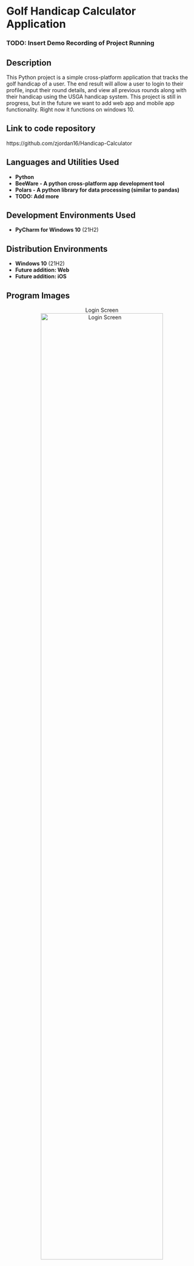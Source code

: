 <h1>Golf Handicap Calculator Application</h1>

 ### TODO: Insert Demo Recording of Project Running

<h2>Description</h2>
This Python project is a simple cross-platform application that tracks the golf handicap of a user. The end result will allow a user to login to their profile, input their round details, and view all previous rounds along with their handicap using the USGA handicap system. This project is still in progress, but in the future we want to add web app and mobile app functionality. Right now it functions on windows 10.
<br />

<h2>Link to code repository</h2>
https://github.com/zjordan16/Handicap-Calculator

<h2>Languages and Utilities Used</h2>

- <b>Python</b> 
- <b>BeeWare - A python cross-platform app development tool</b>
- <b>Polars - A python library for data processing (similar to pandas)</b>
- <b> TODO: Add more </b>

<h2>Development Environments Used</h2>

- <b>PyCharm for Windows 10</b> (21H2)

<h2>Distribution Environments</h2>

- <b>Windows 10</b> (21H2)
- <b>Future addition: Web</b>
- <b>Future addition: iOS</b>

<h2>Program Images</h2>

<p align="center">
Login Screen <br/>
<img src=https://i.imgur.com/qQ5B03w.png height="80%" width="80%" alt="Login Screen"/>
<br />
<br />
Round Input & Score History Screen  <br/>
<img src="https://i.imgur.com/7mbBodZ.png" height="80%" width="80%" alt="Score History Screen"/>
<br />
<br />
